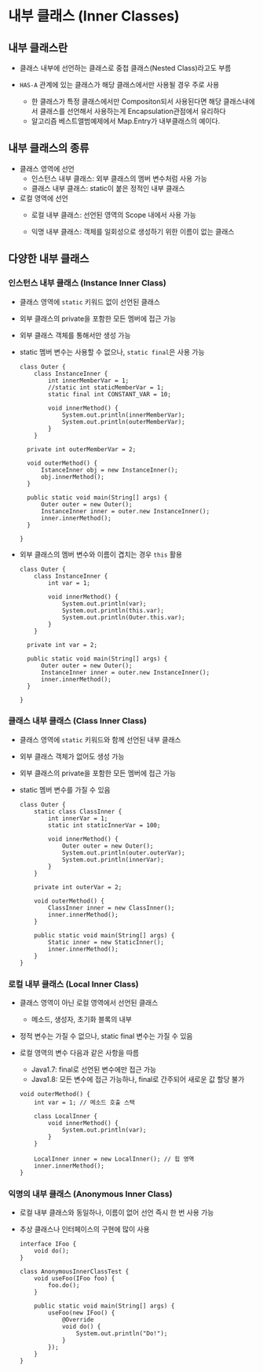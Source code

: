 # 내부 클래스 (Inner Classes)



## 내부 클래스란

- 클래스 내부에 선언하는 클래스로 중첩 클래스(Nested Class)라고도 부름

- `HAS-A` 관계에 있는 클래스가 해당 클래스에서만 사용될 경우 주로 사용

  - 한 클래스가 특정 클래스에서만 Compositon되서 사용된다면 해당 클래스내에서 클래스를 선언해서 사용하는게 Encapsulation관점에서 유리하다
  - 알고리즘 베스트앨범예제에서 Map.Entry가 내부클래스의 예이다. 

  

## 내부 클래스의 종류

- 클래스 영역에 선언
  - 인스턴스 내부 클래스: 외부 클래스의 멤버 변수처럼 사용 가능
  - 클래스 내부 클래스: static이 붙은 정적인 내부 클래스
- 로컬 영역에 선언
  - 로컬 내부 클래스: 선언된 영역의 Scope 내에서 사용 가능
  
  - 익명 내부 클래스: 객체를 일회성으로 생성하기 위한 이름이 없는 클래스
  
    

## 다양한 내부 클래스

### 인스턴스 내부 클래스 (Instance Inner Class)

- 클래스 영역에 `static` 키워드 없이 선언된 클래스

- 외부 클래스의 private을 포함한 모든 멤버에 접근 가능

- 외부 클래스 객체를 통해서만 생성 가능

- static 멤버 변수는 사용할 수 없으나, `static final`은 사용 가능

  ```
  class Outer {
      class InstanceInner {
          int innerMemberVar = 1;
          //static int staticMemberVar = 1;
          static final int CONSTANT_VAR = 10;
  
          void innerMethod() {
              System.out.println(innerMemberVar);
              System.out.println(outerMemberVar);
          }
      }
  
    private int outerMemberVar = 2;
  
    void outerMethod() {
        IstanceInner obj = new InstanceInner();
        obj.innerMethod();
    }
  
    public static void main(String[] args) {
        Outer outer = new Outer();
        InstanceInner inner = outer.new InstanceInner();
        inner.innerMethod();
    }
  
  }
  ```

- 외부 클래스의 멤버 변수와 이름이 겹치는 경우 `this` 활용

  ```
  class Outer {
      class InstanceInner {
          int var = 1;
  
          void innerMethod() {
              System.out.println(var);
              System.out.println(this.var);
              System.out.println(Outer.this.var);
          }
      }
  
    private int var = 2;
  
    public static void main(String[] args) {
        Outer outer = new Outer();
        InstanceInner inner = outer.new InstanceInner();
        inner.innerMethod();
    }
  
  }
  ```



### 클래스 내부 클래스 (Class Inner Class)

- 클래스 영역에 `static` 키워드와 함께 선언된 내부 클래스

- 외부 클래스 객체가 없어도 생성 가능

- 외부 클래스의 private을 포함한 모든 멤버에 접근 가능

- static 멤버 변수를 가질 수 있음

  ```
  class Outer {
      static class ClassInner {
          int innerVar = 1;
          static int staticInnerVar = 100;
  
          void innerMethod() {
              Outer outer = new Outer();
              System.out.println(outer.outerVar);
              System.out.println(innerVar);
          }
      }
  
      private int outerVar = 2;
  
      void outerMethod() {
          ClassInner inner = new ClassInner();
          inner.innerMethod();
      }
  
      public static void main(String[] args) {
          Static inner = new StaticInner();
          inner.innerMethod();
      }
  }
  ```



### 로컬 내부 클래스 (Local Inner Class)

- 클래스 영역이 아닌 로컬 영역에서 선언된 클래스

  - 메소드, 생성자, 초기화 블록의 내부

- 정적 변수는 가질 수 없으나, static final 변수는 가질 수 있음

- 로컬 영역의 변수 다음과 같은 사항을 따름

  - Java1.7: final로 선언된 변수에만 접근 가능
  - Java1.8: 모든 변수에 접근 가능하나, final로 간주되어 새로운 값 할당 불가

  ```
  void outerMethod() {
      int var = 1; // 메소드 호출 스택
  
      class LocalInner {
          void innerMethod() {
              System.out.println(var);
          }
      }
  
      LocalInner inner = new LocalInner(); // 힙 영역
      inner.innerMethod();
  }
  ```



### 익명의 내부 클래스 (Anonymous Inner Class)

- 로컬 내부 클래스와 동일하나, 이름이 없어 선언 즉시 한 번 사용 가능

- 추상 클래스나 인터페이스의 구현에 많이 사용

  ```
  interface IFoo {
      void do();
  }
  
  class AnonymousInnerClassTest {
      void useFoo(IFoo foo) {
          foo.do();
      }
  
      public static void main(String[] args) {
          useFoo(new IFoo() {
              @Override
              void do() {
                  System.out.println("Do!");
              }
          });
      }
  }
  ```